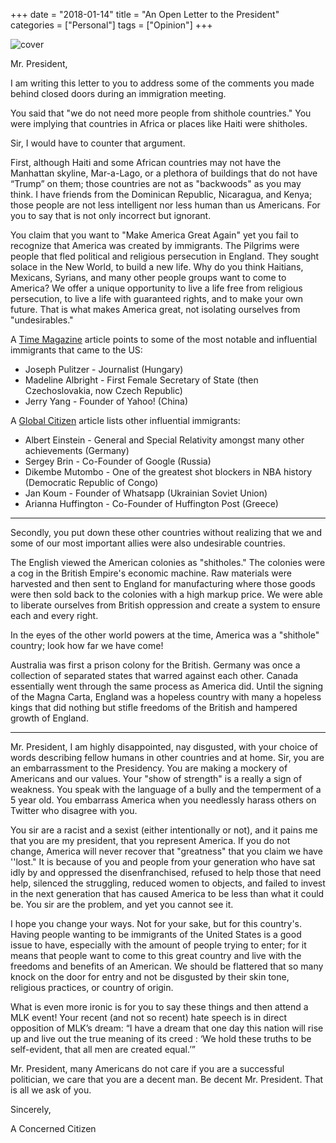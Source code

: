 +++
date = "2018-01-14"
title = "An Open Letter to the President"
categories = ["Personal"]
tags = ["Opinion"]
+++

![cover](/images/africa.png "image")

Mr. President,

I am writing this letter to you to address some of the comments you made behind closed doors during an immigration meeting.

You said that "we do not need more people from shithole countries." You were implying that countries in Africa or places like Haiti were shitholes.

Sir, I would have to counter that argument.

First, although Haiti and some African countries may not have the Manhattan skyline, Mar-a-Lago, or a plethora of buildings that do not have “Trump” on them; those countries are not as "backwoods" as you may think. I have friends from the Dominican Republic, Nicaragua, and Kenya; those people are not less intelligent nor less human than us Americans. For you to say that is not only incorrect but ignorant.

You claim that you want to "Make America Great Again" yet you fail to recognize that America was created by immigrants. The Pilgrims were people that fled political and religious persecution in England. They sought solace in the New World, to build a new life. Why do you think Haitians, Mexicans, Syrians, and many other people groups want to come to America? We offer a unique opportunity to live a life free from religious persecution, to live a life with guaranteed rights, and to make your own future. That is what makes America great, not isolating ourselves from "undesirables."

A <a href="http://time.com/4108606/history-american-immigrants/">Time Magazine</a> article points to some of the most notable and influential immigrants that came to the US:
* Joseph Pulitzer - Journalist (Hungary)
* Madeline Albright - First Female Secretary of State (then Czechoslovakia, now Czech Republic)
* Jerry Yang - Founder of Yahoo! (China)

A <a href="https://www.globalcitizen.org/en/content/bet-you-didnt-know-these-game-changers-were-immigr/">Global Citizen</a> article lists other influential immigrants:
* Albert Einstein - General and Special Relativity amongst many other achievements (Germany)
* Sergey Brin - Co-Founder of Google (Russia)
* Dikembe Mutombo - One of the greatest shot blockers in NBA history (Democratic Republic of Congo)
* Jan Koum - Founder of Whatsapp (Ukrainian Soviet Union)
* Arianna Huffington - Co-Founder of Huffington Post (Greece)

<hr>

Secondly, you put down these other countries without realizing that we and some of our most important allies were also undesirable countries.

The English viewed the American colonies as "shitholes." The colonies were a cog in the British Empire's economic machine. Raw materials were harvested and then sent to England for manufacturing where those goods were then sold back to the colonies with a high markup price. We were able to liberate ourselves from British oppression and create a system to ensure each and every right.

In the eyes of the other world powers at the time, America was a "shithole" country; look how far we have come!

Australia was first a prison colony for the British. Germany was once a collection of separated states that warred against each other. Canada essentially went through the same process as America did. Until the signing of the Magna Carta, England was a hopeless country with many a hopeless kings that did nothing but stifle freedoms of the British and hampered growth of England.

<hr>

Mr. President, I am highly disappointed, nay disgusted, with your choice of words describing fellow humans in other countries and at home. Sir, you are an embarrassment to the Presidency. You are making a mockery of Americans and our values. Your "show of strength" is a really a sign of weakness. You speak with the language of a bully and the temperment of a 5 year old. You embarrass America when you needlessly harass others on Twitter who disagree with you.

You sir are a racist and a sexist (either intentionally or not), and it pains me that you are my president, that you represent America. If you do not change, America will never recover that "greatness" that you claim we have ''lost." It is because of you and people from your generation who have sat idly by and oppressed the disenfranchised, refused to help those that need help, silenced the struggling, reduced women to objects, and failed to invest in the next generation that has caused America to be less than what it could be. You sir are the problem, and yet you cannot see it.

I hope you change your ways. Not for your sake, but for this country's.
Having people wanting to be immigrants of the United States is a good issue to have, especially with the amount of people trying to enter; for it means that people want to come to this great country and live with the freedoms and benefits of an American. We should be flattered that so many knock on the door for entry and not be disgusted by their skin tone, religious practices, or country of origin.

What is even more ironic is for you to say these things and then attend a MLK event! Your recent (and not so recent) hate speech is in direct opposition of MLK’s dream: “I have a dream that one day this nation will rise up and live out the true meaning of its creed : ‘We hold these truths to be self-evident, that all men are created equal.’”

Mr. President, many Americans do not care if you are a successful politician, we care that you are a decent man. Be decent Mr. President. That is all we ask of you.

Sincerely,

A Concerned Citizen
